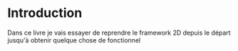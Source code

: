 # Introduction

Dans ce livre je vais essayer de reprendre le framework 2D depuis le départ jusqu'à obtenir quelque chose de fonctionnel
